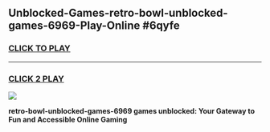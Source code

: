 
## Unblocked-Games-retro-bowl-unblocked-games-6969-Play-Online #6qyfe
<h3>
<a href="https://news.freeplayer.one?title=retro-bowl-unblocked-games-6969&ref=3">CLICK TO PLAY</a></h3>
<hr>

<h3>
<a href="https://news.freeplayer.one?title=retro-bowl-unblocked-games-6969&ref=3">CLICK 2 PLAY</a>
  
</h3>

<a href="https://news.freeplayer.one?title=retro-bowl-unblocked-games-6969&ref=3"><img src="https://clearcache.store/games.png"></a>


**retro-bowl-unblocked-games-6969 games unblocked: Your Gateway to Fun and Accessible Online Gaming**
